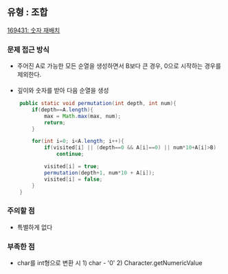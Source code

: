 ## 유형 : 조합
[169431: 숫자 재배치](https://www.acmicpc.net/problem/16943)

### 문제 접근 방식
  - 주어진 A로 가능한 모든 순열을 생성하면서 B보다 큰 경우, 0으로 시작하는 경우를 제외한다.
<br></br>
  - 깊이와 숫자를 받아 다음 순열을 생성
``` Java
    public static void permutation(int depth, int num){
        if(depth==A.length){
            max = Math.max(max, num);
            return;
        }

        for(int i=0; i<A.length; i++){
            if(visited[i] || (depth==0 && A[i]==0) || num*10+A[i]>B)
                continue;

            visited[i] = true;
            permutation(depth+1, num*10 + A[i]);
            visited[i] = false;
        }
    }
```

### 주의할 점
  - 특별하게 없다

### 부족한 점
  - char를 int형으로 변환 시 1) char - '0' 2) Character.getNumericValue
